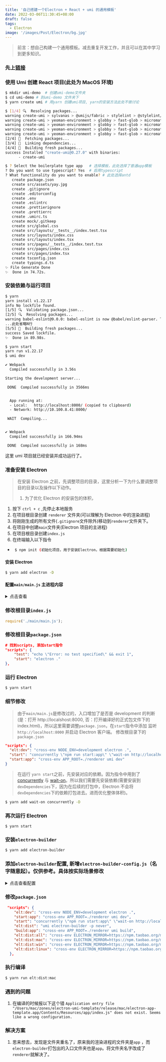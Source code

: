 ```yaml
---
title: '自己搭建一个Electron + React + umi 的通用模板'
date: 2022-03-06T11:30:45+08:00
draft: false
tags:
  - Electron
image: '/images/Post/Electron/bg.jpg'
---
```


> 前言：想自己构建一个通用模板。减去重复开发工作，并且可以在其中学习到更多知识。

<!--more-->

### 先上[链接](https://github.com/WannTonn/electron-umi-template)

### 使用 Umi 创建 React 项目(此处为 MacOS 环境)

```bash
$ mkdir umi-demo  # 创建umi-demo文件夹
$ cd umi-demo # 到umi-demo 文件夹下
$ yarn create umi # 用yarn 创建umi项目, yarn的安装方法此处不做讨论

$ [1/4] 🔍  Resolving packages...
warning create-umi > sylvanas > @umijs/fabric > stylelint > @stylelint/postcss-markdown@0.36.2: Use the original unforked package instead: postcss-markdown
warning create-umi > yeoman-environment > globby > fast-glob > micromatch > snapdragon > source-map-resolve@0.5.3: See https://github.com/lydell/source-map-resolve#deprecated
warning create-umi > yeoman-environment > globby > fast-glob > micromatch > snapdragon > source-map-resolve > resolve-url@0.2.1: https://github.com/lydell/resolve-url#deprecated
warning create-umi > yeoman-environment > globby > fast-glob > micromatch > snapdragon > source-map-resolve > urix@0.1.0: Please see https://github.com/lydell/urix#deprecated
warning create-umi > yeoman-environment > globby > fast-glob > micromatch > snapdragon > source-map-resolve > source-map-url@0.4.1: See https://github.com/lydell/source-map-url#deprecated
[2/4] 🚚  Fetching packages...
[3/4] 🔗  Linking dependencies...
[4/4] 🔨  Building fresh packages...
success Installed "create-umi@0.27.0" with binaries:
      - create-umi

$ ? Select the boilerplate type app   # 选择模板，此处选择了普通app模板
? Do you want to use typescript? Yes  # 启用typescript
? What functionality do you want to enable? # 此处选择antd
   create package.json
   create src/assets/yay.jpg
   create .gitignore
   create .editorconfig
   create .env
   create .eslintrc
   create .prettierignore
   create .prettierrc
   create .umirc.ts
   create mock/.gitkeep
   create src/global.css
   create src/layouts/__tests__/index.test.tsx
   create src/layouts/index.css
   create src/layouts/index.tsx
   create src/pages/__tests__/index.test.tsx
   create src/pages/index.css
   create src/pages/index.tsx
   create tsconfig.json
   create typings.d.ts
✨ File Generate Done
✨  Done in 74.72s.
```

### 安装依赖与运行项目

```bash
$ yarn
yarn install v1.22.17
info No lockfile found.
[1/5] 🔍  Validating package.json...
[2/5] 🔍  Resolving packages...
warning babel-eslint@9.0.0: babel-eslint is now @babel/eslint-parser. This package will no longer receive updates.
...此处省略N行
[5/5] 🔨  Building fresh packages...
success Saved lockfile.
✨  Done in 89.98s.

$ yarn start
yarn run v1.22.17
$ umi dev

✔ Webpack
  Compiled successfully in 3.56s

Starting the development server...

 DONE  Compiled successfully in 3566ms                                                                下午2:04:32


  App running at:
  - Local:   http://localhost:8000/ (copied to clipboard)
  - Network: http://10.100.8.41:8000/

 WAIT  Compiling...                                                                                   下午2:04:33


✔ Webpack
  Compiled successfully in 166.94ms

 DONE  Compiled successfully in 168ms
```

这里 umi 项目就已经安装并成功运行了。

### 准备安装 Electron

> 在安装 Electron 之前，先调整项目的目录，这里分析一下为什么要调整项目的目录以及操作以下动作。
>
> 1. 为了优化 Electron 的安装包的体积，

1. 按下 `ctrl + c` ,先停止本地服务
2. 在项目根目录创建 `renderer` 文件夹(可以理解为 Electron 中的渲染进程)
3. 将刚刚生成的所有文件(`.gitignore`文件除外)移动到`renderer`文件夹下。
4. 在项目中创建`main`文件夹(Electron 项目的主进程)
5. 在项目根目录创建`index.js`
6. 在终端输入以下指令

- ```bash
   $ npm init (初始化项目，用于安装Electron，根据需要初始化)
  ```

#### 安装 Electron

```bash
$ yarn add electron -D
```

#### 配置`main/main.js` 主进程内容

<details><summary>点击查看</summary>
<p>

```javascript
const {
  app,
  BrowserWindow,
  ipcMain,
  nativeTheme,
  Menu,
  MenuItem,
  Notification,
  globalShortcut,
  webContents,
  ipcRenderer,
} = require('electron');
const path = require('path');
const isMac = process.platform === 'darwin'; // 如果是MacOS
const isWin = process.platform === 'win32'; // 如果是Windows
const isDev = process.env.NODE_ENV === 'development';
const getRootPath = require('../rootPath');
let windowIdMap = {};
/**
 * @description 初始化创建窗口
 * @param name 窗口的名称
 */
function createWindow(name, option) {
  const mainWindow = new BrowserWindow({
    width: 1000,
    height: 800,
    webPreferences: {
      nodeIntegration: true,
      contextIsolation: true,
      webviewTag: true,
      enableRemoteModule: true,
      preload: path.join(getRootPath(), 'static', 'electron-preload.js'),
    },
  });
  windowIdMap[name] = mainWindow.webContents.id; // 将窗口名称设置到map
  if (isDev) {
    mainWindow.loadURL('http://localhost:8000');
  } else {
    mainWindow.loadFile(path.join(getRootPath(), '/dist/index.html'));
  }
  mainWindow.webContents.openDevTools();
}
/**
 * @description 配置菜单,需要开启的话就将注释去掉，修改内容
 */
/* const menu = new Menu();
menu.append(new MenuItem({
  submenu: [{
    label: '退出',
    role: 'quit',
    accelerator: isMac ? 'Cmd+Q' : 'Alt+F4',
    click: () => { console.log('close app'); }
  }, {
    label: '老板键',
    role: 'hide',
    accelerator: isMac ? 'Cmd+H' : 'Win+D'
  }]
})); */
// Menu.setApplicationMenu(menu);

/**
 * @description 弹一个通知
 */
function showNotification() {
  const NOTICE_TITLE = '成功初始化';
  const NOTICE_CONTENT = '恭喜初始化成功';
  new Notification({ title: NOTICE_TITLE, body: NOTICE_CONTENT }).show();
}

/**
 * @description 当是MacOS的时候
 */
// 切换暗黑模式
if (isMac) {
  ipcMain.handle('dark-mode:toggle', () => {
    nativeTheme.themeSource = nativeTheme.shouldUseDarkColors ? 'light' : 'dark';
    return nativeTheme.shouldUseDarkColors;
  });
  ipcMain.handle('dark-mode:system', () => {
    nativeTheme.themeSource = 'system';
  });
}

/**
 * @description 绑定主进程响应渲染进程的通信
 */
ipcMain.on('login', (e, opt) => {
  let { msg, callback } = opt;
  console.log(msg, callback, opt);
  callback?.();
});

ipcMain.handle('toMain', (callBack) => {
  callBack?.();
  return '我是main窗口，create window success';
});

/**
 * @description 当electron初始化完成的时候
 */
app
  .whenReady()
  .then(async () => {
    globalShortcut.register('F12', () => {
      webContents.fromId(windowIdMap['default'])?.openDevTools();
    });
    createWindow('default');
  })
  .then(() => {
    isMac && showNotification();
  });
/**
 * @description 当没有窗口打开时，则打开一个新窗口（MacOS）
 */
app.on('activate', function () {
  if (!BrowserWindow.getAllWindows().length) createWindow();
});
/**
 * @description 当electron关闭所有窗口时，退出应用。
 */
app.on('mainWindow-all-closed', function () {
  if (isWin) app.quit();
});
```

</p>
</details>

### 修改根目录`index.js`

```javascript
require('./main/main.js');
```

### 修改根目录`package.json`

```json
# 找到scripts, 添加start指令
"scripts": {
    "test": "echo \"Error: no test specified\" && exit 1",
    "start": "electron ."
},

```

### 运行 Electron

```bash
$ yarn start
```

### 细节修改

> 由于`main/main.js`是修改过的，入口增加了是否是 development 的判断(是：打开 http://localshost:8000, 否：打开编译好的正式包文件下的 index.html)，所以这里需要调整`package.json`，在`start`指令中添加 监听 `http://localhost:8000` 并启动 Electron 客户端。
> 修改根目录下的`package.json`

```json
"scripts": {
  "elt:dev": "cross-env NODE_ENV=development electron .",
  "start": "concurrently \"npm run start:app\" \"wait-on http://localhost:8000 && npm run elt:dev\"",
  "start:app": "cross-env APP_ROOT=./renderer umi dev"
}
```

> 在运行 `yarn start`之前，先安装对应的依赖。因为指令中用到了 [concurrently](https://www.npmjs.com/package/concurrently) 与 [wait-on](https://www.npmjs.com/package/wait-on)。所以我们需要先安装依赖(需要安装到`devDependencies`下，因为在后续的打包中，Electron 不会将`devDependencies`下的依赖打包进去。进而优化整体体积)。

```bash
$ yarn add wait-on concurrently -D
```

### 再次运行 Electron

```
$ yarn start

```

### 安装`electron-builder`

```bash
$ yarn add electron-builder
```

### 添加`electron-builder`配置, 新增`electron-builder-config.js`（名字随意起）。仅供参考。具体按实际场景修改

<details><summary>点击查看配置</summary>
<p>

```javascript
/**
 * @description
 * electron-builder配置文件， 使用时通过npmscript 指定--config 来匹配运行
 * eg(当前)： elctron-builder --config .config/electron-build-config.js
 */

module.exports = {
  files: [
    // 'index.js', 'main/**/*', 'dist/**/*', 'node_modules/', 'package.json',
    '**/*',
    '!release/**/*',
    '!renderer/**/*',
    'dist/**/*',
    'static/**/*',
    '!src/**/*',
    // "!main/**/*"
  ],
  productName: 'demoApp',
  // 注入打包后package.json 内的属性
  extraMetadata: {
    main: 'index.js',
  },
  directories: {
    output: 'release/${version}', // 编译文件输出文件夹
  },
  // mac打包配置
  mac: {
    // 包类型，参见 https://developer.apple.com/library/ios/documentation/General/Reference/InfoPlistKeyReference/Articles/LaunchServicesKeys.html#//apple_ref/doc/uid/TP40009250-SW8
    // category: 'public.app-category.developer-tools',
    type: 'development',
    target: ['default'], // 目标包类型，
  },

  dmg: {
    // background: 'build/appdmg.png', // dmg安装窗口背景图
    // icon: 'public/icon.icns', // 客户端图标
    iconSize: 100, // 安装图标大小
    // 安装窗口中包含的项目和配置
    contents: [
      { x: 380, y: 280, type: 'link', path: '/Applications' },
      { x: 110, y: 280, type: 'file' },
    ],
    window: { width: 500, height: 500 }, // 安装窗口大小
  },
  linux: {
    target: ['AppImage', 'deb'],
    icon: 'build/icon.png',
  },
  win: {
    target: ['nsis', 'portable', 'squirrel'],
    icon: 'public/icon.ico', // 客户端图标
  },
  nsis: {
    shortcutName: 'demoApp', // 图标名称
    oneClick: false, // 是否一键安装
    allowElevation: true, // 允许请求提升。 如果为false，则用户必须使用提升的权限重新启动安装程序。
    allowToChangeInstallationDirectory: true, // 允许修改安装目录
    // installerIcon: "./dist/public/icon.ico",// 安装图标
    // uninstallerIcon: "./dist/public/unist.ico",//卸载图标
    // installerHeaderIcon: "./dist/public/icon.ico", // 安装时头部图标
    createDesktopShortcut: true, // 创建桌面图标
    createStartMenuShortcut: true, // 创建开始菜单图标
  },
  // asar: {
  //   smartUnpack: true,  // asar打包, 智能提取第三方模块
  // },
  // asar: false,
  /* 
  publish: [
    {
      provider: 'generic',
      url: 'http://localhost/release/',//更新服务器地址,请按实际部署修改
    },
  ], */
};
```
</p>
</details>

### 修改`package.json`
```json
 "scripts": {
    "elt:dev": "cross-env NODE_ENV=development electron .",
    "start:app": "cross-env APP_ROOT=./renderer umi dev",
    "start": "concurrently \"npm run start:app\" \"wait-on http://localhost:8000 && npm run elt:dev\"",
    "elt:dist": "umi electron-builder -p never",
    "build:app": "cross-env APP_ROOT=./renderer umi build",
    "elt:dist:all": "cross-env ELECTRON_MIRROR=https://npm.taobao.org/mirrors/electron/ electron-builder -mwl --config ./electron-builder-config.js",
    "elt:dist:mac": "cross-env ELECTRON_MIRROR=https://npm.taobao.org/mirrors/electron/ electron-builder -m --config ./electron-builder-config.js",
    "elt:dist:win": "cross-env ELECTRON_MIRROR=https://npm.taobao.org/mirrors/electron/ electron-builder -w --config ./electron-builder-config.js",
    "elt:dist:linux": "cross-env ELECTRON_MIRROR=https://npm.taobao.org/mirrors/electron/ electron-builder -l --config ./electron-builder-config.js"
  },
```

### 执行编译
```bash
$ yarn run elt:dist:mac
```
### 遇到的问题
1. 在编译的时候报以下这个错
 `Application entry file "/Users/mac/zones/electron-umi-template/release/mac/electron-app-template.app/Contents/Resources/app/index.js" does not exist. Seems like a wrong configuration.`

### 解决方案
1. 思来想去，发现是文件夹重名了，原来我的渲染进程的文件夹是`app` ，而`electron-builder`打包出的入口文件夹也是`app`。将文件夹名字改成了`renderer`就解决了。 